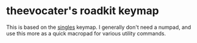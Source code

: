 # theevocater's roadkit keymap

This is based on the [singles](../singles) keymap. I generally don't need
a numpad, and use this more as a quick macropad for various utility commands.
